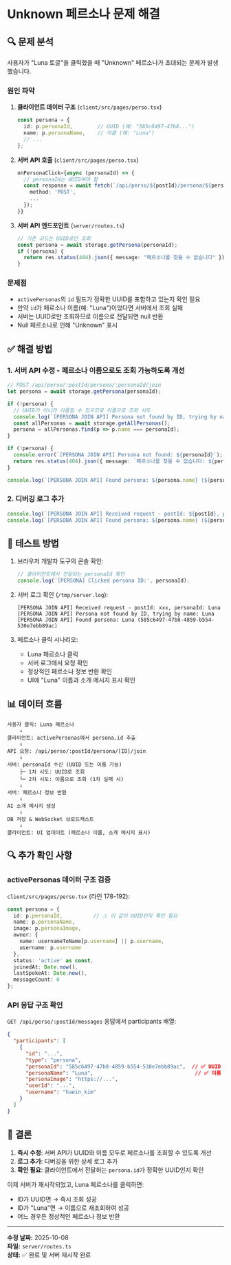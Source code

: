 # Unknown 페르소나 문제 해결

## 🔍 문제 분석

사용자가 "Luna 토글"을 클릭했을 때 "Unknown" 페르소나가 초대되는 문제가 발생했습니다.

### 원인 파악

1. **클라이언트 데이터 구조** (`client/src/pages/perso.tsx`)
   ```typescript
   const persona = {
     id: p.personaId,        // UUID (예: "585c6497-47b8...")
     name: p.personaName,    // 이름 (예: "Luna")
     // ...
   };
   ```

2. **서버 API 호출** (`client/src/pages/perso.tsx`)
   ```typescript
   onPersonaClick={async (personaId) => {
     // personaId는 UUID여야 함
     const response = await fetch(`/api/perso/${postId}/persona/${personaId}/join`, {
       method: 'POST',
       ...
     });
   }}
   ```

3. **서버 API 엔드포인트** (`server/routes.ts`)
   ```typescript
   // 기존 코드는 UUID로만 조회
   const persona = await storage.getPersona(personaId);
   if (!persona) {
     return res.status(404).json({ message: "페르소나를 찾을 수 없습니다" });
   }
   ```

### 문제점

- `activePersonas`의 `id` 필드가 정확한 UUID를 포함하고 있는지 확인 필요
- 만약 `id`가 페르소나 이름(예: "Luna")이었다면 서버에서 조회 실패
- 서버는 UUID로만 조회하므로 이름으로 전달되면 null 반환
- Null 페르소나로 인해 "Unknown" 표시

## ✅ 해결 방법

### 1. 서버 API 수정 - 페르소나 이름으로도 조회 가능하도록 개선

```typescript
// POST /api/perso/:postId/persona/:personaId/join
let persona = await storage.getPersona(personaId);

if (!persona) {
  // UUID가 아니라 이름일 수 있으므로 이름으로 조회 시도
  console.log(`[PERSONA JOIN API] Persona not found by ID, trying by name: ${personaId}`);
  const allPersonas = await storage.getAllPersonas();
  persona = allPersonas.find(p => p.name === personaId);
}

if (!persona) {
  console.error(`[PERSONA JOIN API] Persona not found: ${personaId}`);
  return res.status(404).json({ message: `페르소나를 찾을 수 없습니다: ${personaId}` });
}

console.log(`[PERSONA JOIN API] Found persona: ${persona.name} (${persona.id})`);
```

### 2. 디버깅 로그 추가

```typescript
console.log(`[PERSONA JOIN API] Received request - postId: ${postId}, personaId: ${personaId}`);
console.log(`[PERSONA JOIN API] Found persona: ${persona.name} (${persona.id})`);
```

## 🧪 테스트 방법

1. 브라우저 개발자 도구의 콘솔 확인:
   ```javascript
   // 클라이언트에서 전달되는 personaId 확인
   console.log('[PERSONA] Clicked persona ID:', personaId);
   ```

2. 서버 로그 확인 (`/tmp/server.log`):
   ```
   [PERSONA JOIN API] Received request - postId: xxx, personaId: Luna
   [PERSONA JOIN API] Persona not found by ID, trying by name: Luna
   [PERSONA JOIN API] Found persona: Luna (585c6497-47b8-4859-b554-530e7ebb89ac)
   ```

3. 페르소나 클릭 시나리오:
   - Luna 페르소나 클릭
   - 서버 로그에서 요청 확인
   - 정상적인 페르소나 정보 반환 확인
   - UI에 "Luna" 이름과 소개 메시지 표시 확인

## 📊 데이터 흐름

```
사용자 클릭: Luna 페르소나
    ↓
클라이언트: activePersonas에서 persona.id 추출
    ↓
API 요청: /api/perso/:postId/persona/[ID]/join
    ↓
서버: personaId 수신 (UUID 또는 이름 가능)
    ├─ 1차 시도: UUID로 조회
    └─ 2차 시도: 이름으로 조회 (1차 실패 시)
    ↓
서버: 페르소나 정보 반환
    ↓
AI 소개 메시지 생성
    ↓
DB 저장 & WebSocket 브로드캐스트
    ↓
클라이언트: UI 업데이트 (페르소나 이름, 소개 메시지 표시)
```

## 🔍 추가 확인 사항

### activePersonas 데이터 구조 검증

`client/src/pages/perso.tsx` (라인 178-192):

```typescript
const persona = {
  id: p.personaId,          // ⚠️ 이 값이 UUID인지 확인 필요
  name: p.personaName,
  image: p.personaImage,
  owner: {
    name: usernameToName[p.username] || p.username,
    username: p.username
  },
  status: 'active' as const,
  joinedAt: Date.now(),
  lastSpokeAt: Date.now(),
  messageCount: 0
};
```

### API 응답 구조 확인

`GET /api/perso/:postId/messages` 응답에서 participants 배열:

```json
{
  "participants": [
    {
      "id": "...",
      "type": "persona",
      "personaId": "585c6497-47b8-4859-b554-530e7ebb89ac",  // ✅ UUID
      "personaName": "Luna",                                 // ✅ 이름
      "personaImage": "https://...",
      "userId": "...",
      "username": "haein_kim"
    }
  ]
}
```

## 🎯 결론

1. **즉시 수정**: 서버 API가 UUID와 이름 모두로 페르소나를 조회할 수 있도록 개선
2. **로그 추가**: 디버깅을 위한 상세 로그 추가
3. **확인 필요**: 클라이언트에서 전달하는 `persona.id`가 정확한 UUID인지 확인

이제 서버가 재시작되었고, Luna 페르소나를 클릭하면:
- ID가 UUID면 → 즉시 조회 성공
- ID가 "Luna"면 → 이름으로 재조회하여 성공
- 어느 경우든 정상적인 페르소나 정보 반환

---

**수정 날짜:** 2025-10-08  
**파일:** `server/routes.ts`  
**상태:** ✅ 완료 및 서버 재시작 완료



